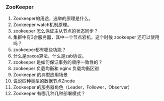 ### ZooKeeper
1. Zookeeper的用途，选举的原理是什么。
2. Zookeeper watch机制原理。
3. zookeeper 怎么保证主从节点的状态同步？
4. 集群中有3台服务器，其中一个节点宕机，这个时候 zookeeper 还可以使用吗？
5. zookeeper都有哪些功能？
6. 什么是paxos算法，什么是zab协议。
7. zookeeper 是如何保证事务的顺序一致性的？
8. zookeeper 负载均衡和 nginx 负载均衡区别
9. Zookeeper 的典型应用场景
10. 说说四种类型的数据节点Znode
11. Zookeeper 的服务器角色（Leader，Follower，Observer）
12. Zookeeper 有哪几种几种部署模式？
